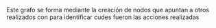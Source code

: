 Este grafo se forma mediante la creación de nodos que apuntan a otros realizados con para identificar cudes fueron las acciones realizadas
